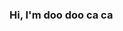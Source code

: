 ### Hi, I'm doo doo ca ca

<!--
**Doodoocaca/doodoocaca** is a ✨ _special_ ✨ repository because its `README.md` (this file) appears on your GitHub profile.

Here are some ideas to get you started:

- 🔭 I’m currently working on Valkyrie Logs
- 🌱 I’m currently learning Linux
- 💬 Ask me about Node.js
- 📫 How to reach me: doodoocaca69420@gmail.com
-->
